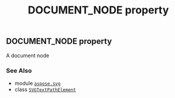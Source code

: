 ﻿---
title: DOCUMENT_NODE property
second_title: Aspose.SVG for Python via .NET API References
description: 
type: docs
weight: 510
url: /python-net/aspose.svg/svgtextpathelement/document_node/
is_root: false
---

## DOCUMENT_NODE property


A document node

### See Also
* module [`aspose.svg`](../../)
* class [`SVGTextPathElement`](/svg/python-net/aspose.svg/svgtextpathelement)
